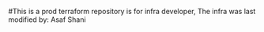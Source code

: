 #This is a prod terraform repository is for infra developer,
The infra was last modified by: Asaf Shani